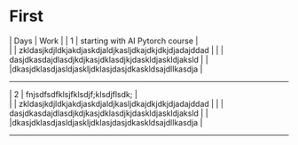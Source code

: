 # First
|                      Days                      |                            Work                      |
|                        1                       | starting with AI Pytorch course                      |             
|                                                | zkldasjkdjldkjakdjaskdjaldjkasljdkajdkjdkjdjadajddad |
|                                                | dasjdkasdajdlasdjkdjkasjdklasdjkjdaskldjaskldjaksld  |
|                                                |dkasjdklasdjasldjaskljdklasjdasjdkaskldsajdllkasdja   |
_________________________________________________________________________________________________________
|                        2                       | fnjsdfsdfklsjfklsdjf;klsdjflsdk;                     |             
|                                                | zkldasjkdjldkjakdjaskdjaldjkasljdkajdkjdkjdjadajddad |
|                                                | dasjdkasdajdlasdjkdjkasjdklasdjkjdaskldjaskldjaksld  |
|                                                |dkasjdklasdjasldjaskljdklasjdasjdkaskldsajdllkasdja   |
_________________________________________________________________________________________________________
